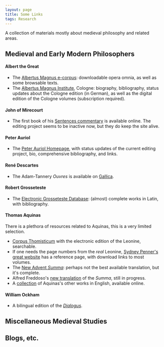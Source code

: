 ```yaml
---
layout: page
title: Some Links
tags: Research
---
```

A collection of materials mostly about medieval philosophy and related areas.

## Medieval and Early Modern Philosophers

#### Albert the Great
- The <a href = "http://arts.uwaterloo.ca/~albertus/index.html" target="_blank">Albertus Magnus e-corpus</a>: downloadable opera omnia, as well as some browsable texts.
- The <a href = "http://www.albertus-magnus-institut.de" target="_blank">Albertus Magnus Institute</a>, Cologne: biography, bibliography,  status updates about the Cologne edition (in German), as well as the digital edition of the Cologne volumes (subscription required).

#### John of Mirecourt
- The first book of his <a href = "http://filosofia.dipafilo.unimi.it/~mparodi/mirecourt/home.htm">Sentences commentary</a> is available online. The editing project seems to be inactive now, but they do keep the site alive.

#### Peter Auriol
- The <a href="http://www.peterauriol.net">Peter Auriol Homepage</a>, with status updates of the current editing project, bio, comprehensive bibliography, and links.

#### René Descartes
- The Adam-Tannery *Ouvres* is available on <a href="http://gallica.bnf.fr/" target="_blank">Gallica</a>.

#### Robert Grosseteste
- The <a href = "http://www.grosseteste.com" target="_blank">Electronic Grosseteste Database</a>: (almost) complete works in Latin, with bibliography.

#### Thomas Aquinas
There is a plethora of resources related to Aquinas, this is a very limited selection.

- <a href="http://www.corpusthomisticum.org/" target="_blank">Corpus Thomisticum</a> with the electronic edition of the Leonine, searchable.
- If one needs the page numbers from the *real* Leonine, <a href="http://www.sydneypenner.ca/os/aquinas.shtml" target="_blank">Sydney Penner's great website</a> has a reference page, with download links to most volumes.
- The <a href="http://www.newadvent.org/summa/" target="_blank">New Advent *Summa*</a>: perhaps not the best available translation, but it's complete.
- Alfred Freddoso's <a href="http://www3.nd.edu/~afreddos/summa-translation/TOC.htm" target="_blank">new translation</a> of the *Summa*, still in progress.
- A <a href="http://dhspriory.org/thomas/" target="_blank">collection</a> of Aquinas's other works in English, available online.

#### William Ockham
- A bilingual edition of the <a href="http://www.britac.ac.uk/pubs/dialogus/wtc.html" target="_blank">*Dialogus*</a>.

## Miscellaneous Medieval Studies

## Blogs, etc.
